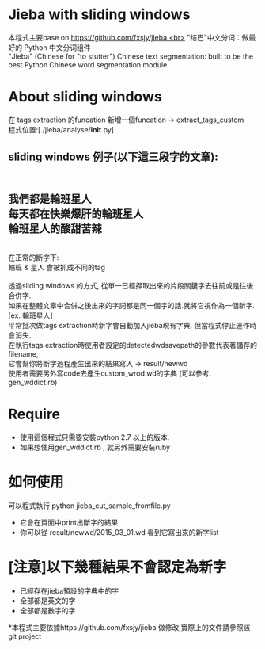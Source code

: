 Jieba with sliding windows
========
本程式主要base on https://github.com/fxsjy/jieba.<br>
"结巴"中文分词：做最好的 Python 中文分词组件<br>
"Jieba" (Chinese for "to stutter") Chinese text segmentation: built to be the best Python Chinese word segmentation module.<br>

About sliding windows
========
在 tags extraction 的funcation 新增一個funcation -> extract_tags_custom<br>
程式位置:[./jieba/analyse/__init__.py]<br>

sliding windows 例子(以下這三段字的文章):<br>
<br>
-----------------------------
我們都是輪班星人<br>
每天都在快樂爆肝的輪班星人<br>
輪班星人的酸甜苦辣
-----------------------------
<br>
在正常的斷字下:<br>
輪班 & 星人 會被抓成不同的tag<br>
<br>
透過sliding windows 的方式, 從單一已經擷取出來的片段關鍵字去往前或是往後合併字.<br>
如果在整體文章中合併之後出來的字詞都是同一個字的話.就將它視作為一個新字. [ex. 輪班星人]<br>
平常批次做tags extraction時新字會自動加入jieba現有字典, 但當程式停止運作時會消失.<br>
在執行tags extraction時使用者設定的detectedwdsavepath的參數代表著儲存的filename, <br>
它會幫你將斷字過程產生出來的結果寫入 -> result/newwd<br>
使用者需要另外寫code去產生custom_wrod.wd的字典 (可以參考. gen_wddict.rb)<br>

Require
=========
* 使用這個程式只需要安裝python 2.7 以上的版本.
* 如果想使用gen_wddict.rb , 就另外需要安裝ruby


如何使用
=========
可以程式執行 python jieba_cut_sample_fromfile.py<br>
* 它會在頁面中print出斷字的結果
* 你可以從 result/newwd/2015_03_01.wd 看到它寫出來的新字list


[注意]以下幾種結果不會認定為新字<br>
=========
* 已經存在jieba預設的字典中的字
* 全部都是英文的字
* 全部都是數字的字

*本程式主要依據https://github.com/fxsjy/jieba 做修改,實際上的文件請參照該git project